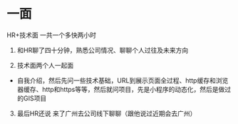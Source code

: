 # 一面
HR+技术面 一共一个多快两小时

1. 和HR聊了四十分钟，熟悉公司情况、聊聊个人过往及未来方向

2. 技术面两个人一起面
+ 自我介绍，然后先问一些技术基础，URL到展示页面全过程、http缓存和浏览器缓存、http和https等等，然后就问项目，先是小程序的动态化，然后是做过的GIS项目

3. 最后HR还说 来了广州去公司线下聊聊（跟他说过近期会去广州）

